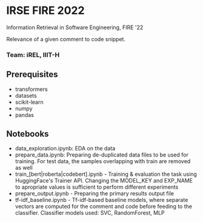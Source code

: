 # IRSE FIRE 2022

Information Retrieval in Software Engineering, FIRE '22

Relevance of a given comment to code snippet.


### Team: iREL, IIIT-H

## Prerequisites
- transformers
- datasets
- scikit-learn
- numpy
- pandas

## Notebooks

- data_exploration.ipynb: EDA on the data
- prepare_data.ipynb: Preparing de-duplicated data files to be used for training. For test data, the samples overlapping with train are removed as well
- train_[bert|roberta|codebert].ipynb - Training & evaluation the task using HuggingFace's Trainer API. Changing the MODEL_KEY and EXP_NAME to apropriate values is sufficient to perform different experiments
- prepare_output.ipynb - Preparing the primary results output file
- tf-idf_baseline.ipynb - Tf-idf-based baseline models, where separate vectors are computed for the comment and code before feeding to the classifier. Classifier models used: SVC, RandomForest, MLP
